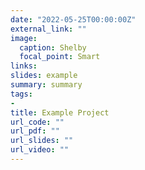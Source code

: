 ```yaml
---
date: "2022-05-25T00:00:00Z"
external_link: ""
image:
  caption: Shelby
  focal_point: Smart
links:
slides: example
summary: summary
tags:
- 
title: Example Project
url_code: ""
url_pdf: ""
url_slides: ""
url_video: ""
---
```

